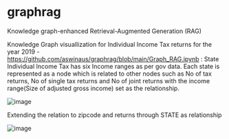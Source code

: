 # graphrag
 Knowledge graph-enhanced Retrieval-Augmented Generation (RAG) 


Knowledge Graph visuallization for Individual Income Tax returns for the year 2019 - https://github.com/aswinaus/graphrag/blob/main/Graph_RAG.ipynb : 
State Individual Income Tax has six Income ranges as per gov data. Each state is represented as a node which is related to other nodes such as No of tax returns, No of single tax returns and No of joint returns with the income range(Size of adjusted gross income) set as the relationship.

 ![image](https://github.com/user-attachments/assets/3eb7ff32-a6a2-4f2c-9bb4-76de27426639)

 Extending the relation to zipcode and returns through STATE as relationship

![image](https://github.com/user-attachments/assets/1013cdda-575a-4ee4-8da8-8b8d0c3e7aae)



